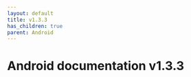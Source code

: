 ```yaml
---
layout: default
title: v1.3.3
has_children: true
parent: Android
---
```


# Android documentation v1.3.3
